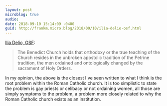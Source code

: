 ```yaml
---
layout: post
microblog: true
audio: 
date: 2018-09-10 15:14:09 -0400
guid: http://frankm.micro.blog/2018/09/10/ilia-delio-osf.html
---
```

[Ilia Delio, OSF](https://www.omegacenter.info/schism-or-evolution/): 
>The Benedict Church holds that orthodoxy or the true teaching of the Church resides in the unbroken apostolic tradition of the Petrine tradition, the men ordained and ontologically changed by the sacrament of Holy Orders. 

In my opinion, the above is the closest I've seen written to what I think is the root problem within the Roman Catholic church. It is too simplistic to state the problem is gay priests or celibacy or not ordaining women, all those are simply symptoms to the problem, a problem more closely related to why the Roman Catholic church exists as an institution. 
